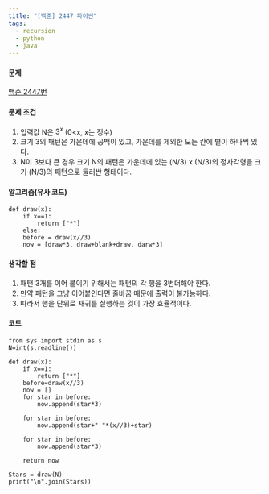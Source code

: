 ```yaml
---
title: "[백준] 2447 파이썬"
tags:
  - recursion
  - python
  - java
---
```

#### 문제
[백준 2447번](https://www.acmicpc.net/problem/2447)

#### 문제 조건
1. 입력값 N은 $3^x$ (0<x, x는 정수)
2. 크기 3의 패턴은 가운데에 공백이 있고, 가운데를 제외한 모든 칸에 별이 하나씩 있다.
3. N이 3보다 큰 경우 크기 N의 패턴은 가운데에 있는 (N/3) x (N/3)의 정사각형을 크기 (N/3)의 패턴으로 둘러싼 형태이다.

#### 알고리즘(유사 코드)
```
def draw(x):
	if x==1:
		return ["*"]
	else:
	before = draw(x//3)
	now = [draw*3, draw+blank+draw, darw*3]
```

#### 생각할 점
1. 패턴 3개를 이어 붙이기 위해서는 패턴의 각 행을 3번더해야 한다.
2. 만약 패턴을 그냥 이어붙인다면 줄바꿈 때문에 출력이 불가능하다.
3. 따라서 행을 단위로 재귀를 실행하는 것이 가장 효율적이다.

#### 코드

```
from sys import stdin as s
N=int(s.readline())

def draw(x):
    if x==1:
        return ["*"]
    before=draw(x//3)
    now = []
    for star in before:
        now.append(star*3)
       
    for star in before:
        now.append(star+" "*(x//3)+star)
   
    for star in before:
        now.append(star*3)
       
    return now
        
Stars = draw(N)
print("\n".join(Stars))
```
